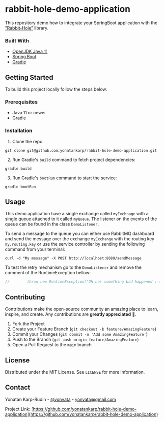 # rabbit-hole-demo-application
This repository demo how to integrate your SpringBoot application with the ["Rabbit-Hole"](https://github.com/yonatankarp/rabbit-hole) library.

### Built With

* [OpenJDK Java 11](https://openjdk.java.net/projects/jdk/11/)
* [Spring Boot](https://spring.io/projects/spring-boot)
* [Gradle](https://gradle.org/)

## Getting Started

To build this project locally follow the steps below:

### Prerequisites

* Java 11 or newer
* Gradle

### Installation

1. Clone the repo:
```shell
git clone git@github.com:yonatankarp/rabbit-hole-demo-application.git
```
2. Run Gradle's `build` command to fetch project dependencies:
```shell
gradle build
```
3. Run Gradle's `bootRun` command to start the service:
```shell
gradle bootRun
```

## Usage

This demo application have a single exchange called `myExchnage` with a single queue attached to it called `myQueue`.
The listener on the events of the queue can be found in the class `DemoListener`.

To send a message to the queue you can either use RabbitMQ dashboard and send the message over the exchange `myExchange`
with the routing key `my.routing.key` or use the service controller by sending the following command from your terminal:

```shell
curl -d "My message" -X POST http://localhost:8080/sendMessage
```

To test the retry mechanism go to the `DemoListener` and remove the comment of the RuntimeException bellow:
```java
//        throw new RuntimeException("Oh no! something bad happened :-(");
```


## Contributing

Contributions make the open-source community an amazing place to learn, inspire, and create. Any
contributions are **greatly appreciated** 🙏.

1. Fork the Project
2. Create your Feature Branch (`git checkout -b feature/AmazingFeature`)
3. Commit your Changes (`git commit -m 'Add some AmazingFeature'`)
4. Push to the Branch (`git push origin feature/AmazingFeature`)
5. Open a Pull Request to the `main` branch


## License

Distributed under the MIT License. See `LICENSE` for more information.


## Contact

Yonatan Karp-Rudin - [@yonvata](https://twitter.com/yonvata) - yonvata@gmail.com

Project
Link: [https://github.com/yonatankarp/rabbit-hole-demo-application](https://github.com/yonatankarp/rabbit-hole-demo-application)
